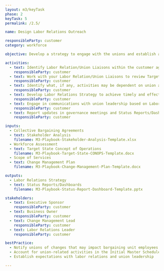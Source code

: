 ```yaml
---
layout: m3/keyTask
phase: 2
keyTask: 5
permalink: /2.5/

name: Design Labor Relations Outreach

responsibleParty: customer
category: workforce

objective: Develop a strategy to engage with the unions and establish a relationship with the labor relations and/or unions to understand Collective Bargaining Agreements.

activities:
  - text: Identify Labor Relation/Union Liaisons within the customer agency
    responsibleParty: customer
  - text: Work with your Labor Relation/Union Liaisons to review Target State Concept of Operations, capabilities, and previously completed Workforce Assessment to identify potential impacts on Collective Bargaining Agreements
    responsibleParty: customer
  - text: Identify what, if any, activities may be dependent on union approval (e.g., impact of implementation)
    responsibleParty: customer
  - text: Develop Labor Relations Strategy to achieve timely and effective negotiations with unions and begin documenting necessary information to communicate to Labor Relations
    responsibleParty: customer
  - text: Engage in communications with union leadership based on Labor Relations Strategy
    responsibleParty: customer
  - text: Report updates in governance meetings and Status Reports/Dashboards, informing QSMOs as necessary
    responsibleParty: customer 

inputs:
  - Collective Bargaining Agreements
  - text: Stakeholder Analysis
    filename: M3-Playbook-Stakeholder-Analysis-Template.xlsx
  - Workforce Assessment
  - text: Target State Concept of Operations
    filename: M3-Playbook-Target-State-CONOPS-Template.docx
  - Scope of Services
  - text: Change Management Plan
    filename: M3-Playbook-Change-Management-Plan-Template.docx

outputs:
  - Labor Relations Strategy
  - text: Status Reports/Dashboards
    filename: M3-Playbook-Status-Report-Dashboard-Template.pptx

stakeholders:
  - text: Executive Sponsor
    responsibleParty: customer
  - text: Business Owner
    responsibleParty: customer
  - text: Change Management Lead
    responsibleParty: customer
  - text: Labor Relations Leader
    responsibleParty: customer

bestPractice:
  - Notify unions of changes that may impact bargaining unit employees as well as potential changes of their work
  - Account for union-related activities in the Initial Master Schedule and building dependencies for change management activities (e.g., communications, training) 
  - Establish expectations with labor relations and union leadership

---
```

